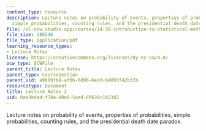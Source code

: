 ```yaml
---
content_type: resource
description: Lecture notes on probability of events, properties of probabilities,
  simple probabilities, counting rules, and the presidential death date paradox.
file: /ol-ocw-studio-app/courses/14-30-introduction-to-statistical-methods-in-economics-spring-2009/0ae3bdadf74a48e05aed6f639c1b23d2_MIT14_30s09_lec02.pdf
file_size: 280246
file_type: application/pdf
learning_resource_types:
- Lecture Notes
license: https://creativecommons.org/licenses/by-nc-sa/4.0/
ocw_type: OCWFile
parent_title: Lecture Notes
parent_type: CourseSection
parent_uid: a9889fb8-af0b-6d96-6edd-b4093f42bf2b
resourcetype: Document
title: Lecture Notes 2
uid: 0ae3bdad-f74a-48e0-5aed-6f639c1b23d2
---
```

Lecture notes on probability of events, properties of probabilities, simple probabilities, counting rules, and the presidential death date paradox.